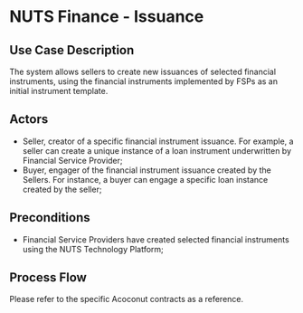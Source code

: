 # NUTS Finance - Issuance

## Use Case Description

The system allows sellers to create new issuances of selected financial instruments, using the financial instruments implemented by FSPs as an initial instrument template. 

## Actors

* Seller, creator of a specific financial instrument issuance. For example, a seller can create a unique instance of a loan instrument underwritten by Financial Service Provider; 
* Buyer, engager of the financial instrument issuance created by the Sellers. For instance, a buyer can engage a specific loan instance created by the seller;

## Preconditions

* Financial Service Providers have created selected financial instruments using the NUTS Technology Platform;

## Process Flow

Please refer to the specific Acoconut contracts as a reference.

